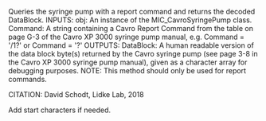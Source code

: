 
Queries the syringe pump with a report command and returns the
decoded DataBlock.
INPUTS:
obj: An instance of the MIC_CavroSyringePump class.
Command: A string containing a Cavro Report Command from
the table on page G-3 of the Cavro XP 3000 syringe
pump manual, e.g. Command = '/1?' or
Command = '?'
OUTPUTS:
DataBlock: A human readable version of the data block byte(s) returned
by the Cavro syringe pump (see page 3-8 in the Cavro XP 3000
syringe pump manual), given as a character array for
debugging purposes.
NOTE: This method should only be used for report commands.

CITATION: David Schodt, Lidke Lab, 2018


Add start characters if needed.
